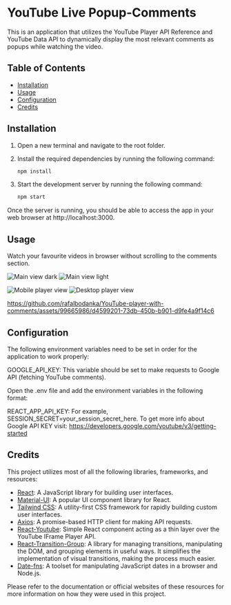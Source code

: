 # YouTube Live Popup-Comments

This is an application that utilizes the YouTube Player API Reference and YouTube Data API to dynamically display the most relevant comments as popups while watching the video.

## Table of Contents

- [Installation](#installation)
- [Usage](#usage)
- [Configuration](#configuration)
- [Credits](#credits)

## Installation

1. Open a new terminal and navigate to the root folder.
2. Install the required dependencies by running the following command:

   ```bash
   npm install
   ```

3. Start the development server by running the following command:

   ```bash
   npm start
   ```

Once the server is running, you should be able to access the app in your web browser at http://localhost:3000.

## Usage

Watch your favourite videos in browser without scrolling to the comments section.

![Main view dark](./assets/preview-mobile-dark.png)
![Main view light](./assets/preview-mobile-light.png)

![Mobile player view](./assets/player-mobile.png)
![Desktop player view](./assets/player-desktop.png)

https://github.com/rafalbodanka/YouTube-player-with-comments/assets/99665986/d4599201-73db-450b-b901-d9fe4a9f14c6

## Configuration

The following environment variables need to be set in order for the application to work properly:

GOOGLE_API_KEY: This variable should be set to make requests to Google API (fetching YouTube comments).

Open the .env file and add the environment variables in the following format:

REACT_APP_API_KEY: For example, SESSION_SECRET=your_session_secret_here. To get more info about Google API KEY visit: https://developers.google.com/youtube/v3/getting-started

## Credits

This project utilizes most of all the following libraries, frameworks, and resources:

- [React](https://reactjs.org/): A JavaScript library for building user interfaces.
- [Material-UI](https://material-ui.com/): A popular UI component library for React.
- [Tailwind CSS](https://tailwindcss.com/): A utility-first CSS framework for rapidly building custom user interfaces.
- [Axios](https://axios-http.com/): A promise-based HTTP client for making API requests.
- [React-Youtube](https://www.npmjs.com/package/react-youtube): Simple React component acting as a thin layer over the YouTube IFrame Player API.
- [React-Transition-Group](https://reactcommunity.org/react-transition-group/): A library for managing transitions, manipulating the DOM, and grouping elements in useful ways. It simplifies the implementation of visual transitions, making the process much easier.
- [Date-fns](https://date-fns.org/): A toolset for manipulating JavaScript dates in a browser and Node.js.

Please refer to the documentation or official websites of these resources for more information on how they were used in this project.

